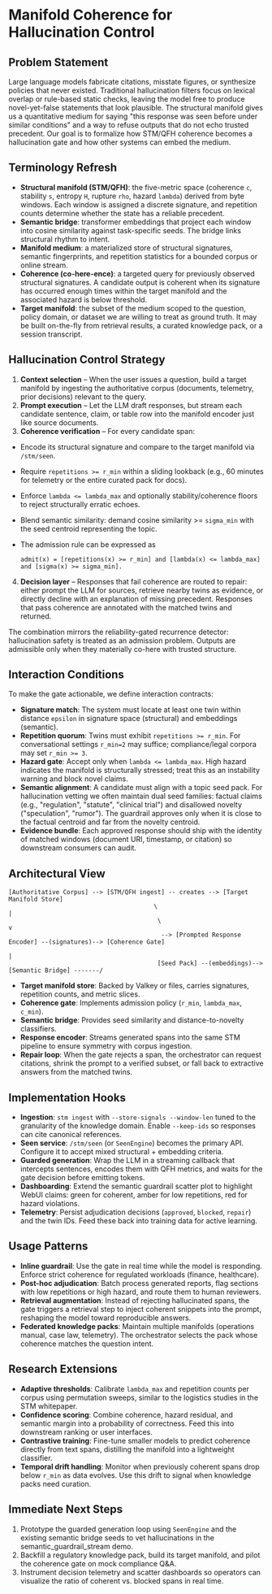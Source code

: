 # Manifold Coherence for Hallucination Control

## Problem Statement
Large language models fabricate citations, misstate figures, or synthesize policies that never existed. Traditional hallucination filters focus on lexical overlap or rule-based static checks, leaving the model free to produce novel-yet-false statements that look plausible. The structural manifold gives us a quantitative medium for saying "this response was seen before under similar conditions" and a way to refuse outputs that do not echo trusted precedent. Our goal is to formalize how STM/QFH coherence becomes a hallucination gate and how other systems can embed the medium.

## Terminology Refresh
- **Structural manifold (STM/QFH)**: the five-metric space (coherence `c`, stability `s`, entropy `H`, rupture `rho`, hazard `lambda`) derived from byte windows. Each window is assigned a discrete signature, and repetition counts determine whether the state has a reliable precedent.
- **Semantic bridge**: transformer embeddings that project each window into cosine similarity against task-specific seeds. The bridge links structural rhythm to intent.
- **Manifold medium**: a materialized store of structural signatures, semantic fingerprints, and repetition statistics for a bounded corpus or online stream.
- **Coherence (co-here-ence)**: a targeted query for previously observed structural signatures. A candidate output is coherent when its signature has occurred enough times within the target manifold and the associated hazard is below threshold.
- **Target manifold**: the subset of the medium scoped to the question, policy domain, or dataset we are willing to treat as ground truth. It may be built on-the-fly from retrieval results, a curated knowledge pack, or a session transcript.

## Hallucination Control Strategy
1. **Context selection** – When the user issues a question, build a target manifold by ingesting the authoritative corpus (documents, telemetry, prior decisions) relevant to the query.
2. **Prompt execution** – Let the LLM draft responses, but stream each candidate sentence, claim, or table row into the manifold encoder just like source documents.
3. **Coherence verification** – For every candidate span:
  - Encode its structural signature and compare to the target manifold via `/stm/seen`.
  - Require `repetitions >= r_min` within a sliding lookback (e.g., 60 minutes for telemetry or the entire curated pack for docs).
  - Enforce `lambda <= lambda_max` and optionally stability/coherence floors to reject structurally erratic echoes.
  - Blend semantic similarity: demand cosine similarity >= `sigma_min` with the seed centroid representing the topic.
  - The admission rule can be expressed as

    ```
    admit(x) = [repetitions(x) >= r_min] and [lambda(x) <= lambda_max] and [sigma(x) >= sigma_min].
    ```
4. **Decision layer** – Responses that fail coherence are routed to repair: either prompt the LLM for sources, retrieve nearby twins as evidence, or directly decline with an explanation of missing precedent. Responses that pass coherence are annotated with the matched twins and returned.

The combination mirrors the reliability-gated recurrence detector: hallucination safety is treated as an admission problem. Outputs are admissible only when they materially co-here with trusted structure.

## Interaction Conditions
To make the gate actionable, we define interaction contracts:
- **Signature match**: The system must locate at least one twin within distance `epsilon` in signature space (structural) and embeddings (semantic).
- **Repetition quorum**: Twins must exhibit `repetitions >= r_min`. For conversational settings `r_min=2` may suffice; compliance/legal corpora may set `r_min >= 3`.
- **Hazard gate**: Accept only when `lambda <= lambda_max`. High hazard indicates the manifold is structurally stressed; treat this as an instability warning and block novel claims.
- **Semantic alignment**: A candidate must align with a topic seed pack. For hallucination vetting we often maintain dual seed families: factual claims (e.g., "regulation", "statute", "clinical trial") and disallowed novelty ("speculation", "rumor"). The guardrail approves only when it is close to the factual centroid and far from the novelty centroid.
- **Evidence bundle**: Each approved response should ship with the identity of matched windows (document URI, timestamp, or citation) so downstream consumers can audit.

## Architectural View
```
[Authoritative Corpus] --> [STM/QFH ingest] -- creates --> [Target Manifold Store]
                                        \                               |
                                         \                             v
                                          --> [Prompted Response Encoder] --(signatures)--> [Coherence Gate]
                                                                                                 |
                                         [Seed Pack] --(embeddings)--> [Semantic Bridge] -------/
```
- **Target manifold store**: Backed by Valkey or files, carries signatures, repetition counts, and metric slices.
- **Coherence gate**: Implements admission policy (`r_min`, `lambda_max`, `c_min`).
- **Semantic bridge**: Provides seed similarity and distance-to-novelty classifiers.
- **Response encoder**: Streams generated spans into the same STM pipeline to ensure symmetry with corpus ingestion.
- **Repair loop**: When the gate rejects a span, the orchestrator can request citations, shrink the prompt to a verified subset, or fall back to extractive answers from the matched twins.

## Implementation Hooks
- **Ingestion**: `stm ingest` with `--store-signals --window-len` tuned to the granularity of the knowledge domain. Enable `--keep-ids` so responses can cite canonical references.
- **Seen service**: `/stm/seen` (or `SeenEngine`) becomes the primary API. Configure it to accept mixed structural + embedding criteria.
- **Guarded generation**: Wrap the LLM in a streaming callback that intercepts sentences, encodes them with QFH metrics, and waits for the gate decision before emitting tokens.
- **Dashboarding**: Extend the semantic guardrail scatter plot to highlight WebUI claims: green for coherent, amber for low repetitions, red for hazard violations.
- **Telemetry**: Persist adjudication decisions (`approved`, `blocked`, `repair`) and the twin IDs. Feed these back into training data for active learning.

## Usage Patterns
- **Inline guardrail**: Use the gate in real time while the model is responding. Enforce strict coherence for regulated workloads (finance, healthcare).
- **Post-hoc adjudication**: Batch process generated reports, flag sections with low repetitions or high hazard, and route them to human reviewers.
- **Retrieval augmentation**: Instead of rejecting hallucinated spans, the gate triggers a retrieval step to inject coherent snippets into the prompt, reshaping the model toward reproducible answers.
- **Federated knowledge packs**: Maintain multiple manifolds (operations manual, case law, telemetry). The orchestrator selects the pack whose coherence matches the question intent.

## Research Extensions
- **Adaptive thresholds**: Calibrate `lambda_max` and repetition counts per corpus using permutation sweeps, similar to the logistics studies in the STM whitepaper.
- **Confidence scoring**: Combine coherence, hazard residual, and semantic margin into a probability of correctness. Feed this into downstream ranking or user interfaces.
- **Contrastive training**: Fine-tune smaller models to predict coherence directly from text spans, distilling the manifold into a lightweight classifier.
- **Temporal drift handling**: Monitor when previously coherent spans drop below `r_min` as data evolves. Use this drift to signal when knowledge packs need curation.

## Immediate Next Steps
1. Prototype the guarded generation loop using `SeenEngine` and the existing semantic bridge seeds to vet hallucinations in the semantic_guardrail_stream demo.
2. Backfill a regulatory knowledge pack, build its target manifold, and pilot the coherence gate on mock compliance Q&A.
3. Instrument decision telemetry and scatter dashboards so operators can visualize the ratio of coherent vs. blocked spans in real time.
